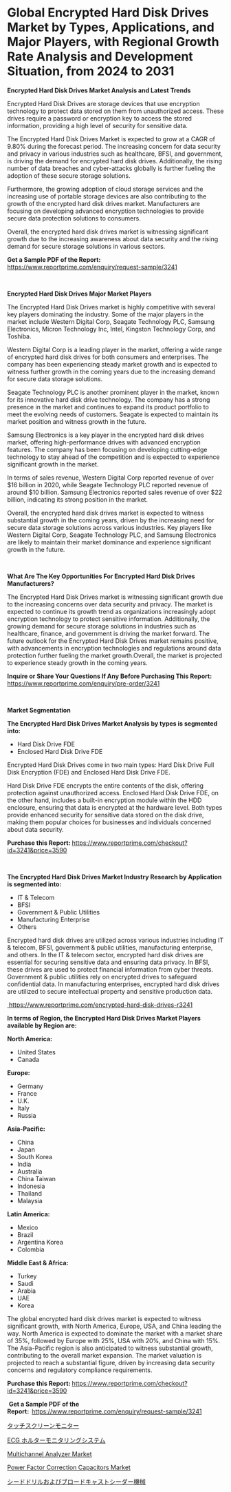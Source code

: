 <p><h1>Global Encrypted Hard Disk Drives Market by Types, Applications, and Major Players, with Regional Growth Rate Analysis and Development Situation, from 2024 to 2031</h1></p><p><strong>Encrypted Hard Disk Drives Market Analysis and Latest Trends</strong></p>
<p><p>Encrypted Hard Disk Drives are storage devices that use encryption technology to protect data stored on them from unauthorized access. These drives require a password or encryption key to access the stored information, providing a high level of security for sensitive data.</p><p>The Encrypted Hard Disk Drives Market is expected to grow at a CAGR of 9.80% during the forecast period. The increasing concern for data security and privacy in various industries such as healthcare, BFSI, and government, is driving the demand for encrypted hard disk drives. Additionally, the rising number of data breaches and cyber-attacks globally is further fueling the adoption of these secure storage solutions.</p><p>Furthermore, the growing adoption of cloud storage services and the increasing use of portable storage devices are also contributing to the growth of the encrypted hard disk drives market. Manufacturers are focusing on developing advanced encryption technologies to provide secure data protection solutions to consumers.</p><p>Overall, the encrypted hard disk drives market is witnessing significant growth due to the increasing awareness about data security and the rising demand for secure storage solutions in various sectors.</p></p>
<p><strong>Get a Sample PDF of the Report:&nbsp;</strong> <a href="https://www.reportprime.com/enquiry/request-sample/3241">https://www.reportprime.com/enquiry/request-sample/3241</a></p>
<p>&nbsp;</p>
<p><strong>Encrypted Hard Disk Drives Major Market Players</strong></p>
<p><p>The Encrypted Hard Disk Drives market is highly competitive with several key players dominating the industry. Some of the major players in the market include Western Digital Corp, Seagate Technology PLC, Samsung Electronics, Micron Technology Inc, Intel, Kingston Technology Corp, and Toshiba.</p><p>Western Digital Corp is a leading player in the market, offering a wide range of encrypted hard disk drives for both consumers and enterprises. The company has been experiencing steady market growth and is expected to witness further growth in the coming years due to the increasing demand for secure data storage solutions.</p><p>Seagate Technology PLC is another prominent player in the market, known for its innovative hard disk drive technology. The company has a strong presence in the market and continues to expand its product portfolio to meet the evolving needs of customers. Seagate is expected to maintain its market position and witness growth in the future.</p><p>Samsung Electronics is a key player in the encrypted hard disk drives market, offering high-performance drives with advanced encryption features. The company has been focusing on developing cutting-edge technology to stay ahead of the competition and is expected to experience significant growth in the market.</p><p>In terms of sales revenue, Western Digital Corp reported revenue of over $16 billion in 2020, while Seagate Technology PLC reported revenue of around $10 billion. Samsung Electronics reported sales revenue of over $22 billion, indicating its strong position in the market.</p><p>Overall, the encrypted hard disk drives market is expected to witness substantial growth in the coming years, driven by the increasing need for secure data storage solutions across various industries. Key players like Western Digital Corp, Seagate Technology PLC, and Samsung Electronics are likely to maintain their market dominance and experience significant growth in the future.</p></p>
<p>&nbsp;</p>
<p><strong>What Are The Key Opportunities For Encrypted Hard Disk Drives Manufacturers?</strong></p>
<p><p>The Encrypted Hard Disk Drives market is witnessing significant growth due to the increasing concerns over data security and privacy. The market is expected to continue its growth trend as organizations increasingly adopt encryption technology to protect sensitive information. Additionally, the growing demand for secure storage solutions in industries such as healthcare, finance, and government is driving the market forward. The future outlook for the Encrypted Hard Disk Drives market remains positive, with advancements in encryption technologies and regulations around data protection further fueling the market growth.Overall, the market is projected to experience steady growth in the coming years.</p></p>
<p><strong>Inquire or Share Your Questions If Any Before Purchasing This Report:</strong> <a href="https://www.reportprime.com/enquiry/pre-order/3241">https://www.reportprime.com/enquiry/pre-order/3241</a></p>
<p>&nbsp;</p>
<p><strong>Market Segmentation</strong></p>
<p><strong>The Encrypted Hard Disk Drives Market Analysis by types is segmented into:</strong></p>
<p><ul><li>Hard Disk Drive FDE</li><li>Enclosed Hard Disk Drive FDE</li></ul></p>
<p><p>Encrypted Hard Disk Drives come in two main types: Hard Disk Drive Full Disk Encryption (FDE) and Enclosed Hard Disk Drive FDE. </p><p>Hard Disk Drive FDE encrypts the entire contents of the disk, offering protection against unauthorized access. Enclosed Hard Disk Drive FDE, on the other hand, includes a built-in encryption module within the HDD enclosure, ensuring that data is encrypted at the hardware level. Both types provide enhanced security for sensitive data stored on the disk drive, making them popular choices for businesses and individuals concerned about data security.</p></p>
<p><strong>Purchase this Report:&nbsp;</strong><a href="https://www.reportprime.com/checkout?id=3241&price=3590">https://www.reportprime.com/checkout?id=3241&price=3590</a></p>
<p>&nbsp;</p>
<p><strong>The Encrypted Hard Disk Drives Market Industry Research by Application is segmented into:</strong></p>
<p><ul><li>IT & Telecom</li><li>BFSI</li><li>Government & Public Utilities</li><li>Manufacturing Enterprise</li><li>Others</li></ul></p>
<p><p>Encrypted hard disk drives are utilized across various industries including IT & telecom, BFSI, government & public utilities, manufacturing enterprise, and others. In the IT & telecom sector, encrypted hard disk drives are essential for securing sensitive data and ensuring data privacy. In BFSI, these drives are used to protect financial information from cyber threats. Government & public utilities rely on encrypted drives to safeguard confidential data. In manufacturing enterprises, encrypted hard disk drives are utilized to secure intellectual property and sensitive production data.</p></p>
<p><a href="https://www.reportprime.com/encrypted-hard-disk-drives-r3241">&nbsp;https://www.reportprime.com/encrypted-hard-disk-drives-r3241</a></p>
<p><strong>In terms of Region, the Encrypted Hard Disk Drives Market Players available by Region are:</strong></p>
<p>
    <p> <strong> North America: </strong>
        <ul>
            <li>United States</li>
            <li>Canada</li>
        </ul>
        </p> 
    <p> <strong> Europe: </strong>
        <ul>
            <li>Germany</li>
            <li>France</li>
            <li>U.K.</li>
            <li>Italy</li>
            <li>Russia</li>
        </ul>
        </p> 
    <p> <strong> Asia-Pacific: </strong>
        <ul>
            <li>China</li>
            <li>Japan</li>
            <li>South Korea</li>
            <li>India</li>
            <li>Australia</li>
            <li>China Taiwan</li>
            <li>Indonesia</li>
            <li>Thailand</li>
            <li>Malaysia</li>
        </ul>
        </p> 
    <p> <strong> Latin America: </strong>
        <ul>
            <li>Mexico</li>
            <li>Brazil</li>
            <li>Argentina Korea</li>
            <li>Colombia</li>
        </ul>
        </p> 
    <p> <strong> Middle East & Africa: </strong>
        <ul>
            <li>Turkey</li>
            <li>Saudi</li>
            <li>Arabia</li>
            <li>UAE</li>
            <li>Korea</li>
        </ul>
    </p>
    </p>
<p><p>The global encrypted hard disk drives market is expected to witness significant growth, with North America, Europe, USA, and China leading the way. North America is expected to dominate the market with a market share of 35%, followed by Europe with 25%, USA with 20%, and China with 15%. The Asia-Pacific region is also anticipated to witness substantial growth, contributing to the overall market expansion. The market valuation is projected to reach a substantial figure, driven by increasing data security concerns and regulatory compliance requirements.</p></p>
<p><strong>Purchase this Report: </strong><a href="https://www.reportprime.com/checkout?id=3241&price=3590">https://www.reportprime.com/checkout?id=3241&price=3590</a></p>
<p>&nbsp;<strong>Get a Sample PDF of the Report:&nbsp;&nbsp;</strong><a href="https://www.reportprime.com/enquiry/request-sample/3241">https://www.reportprime.com/enquiry/request-sample/3241</a></p>
<p><strong></strong></p>
<p><p><a href="https://medium.com/@maudabbott7/%E3%82%BF%E3%83%83%E3%83%81%E3%82%B9%E3%82%AF%E3%83%AA%E3%83%BC%E3%83%B3%E3%83%A2%E3%83%8B%E3%82%BF%E3%83%BC%E5%B8%82%E5%A0%B4%E3%81%AE%E5%8B%95%E5%90%91%E3%82%92%E6%8E%A2%E3%82%8B-%E3%82%B0%E3%83%AD%E3%83%BC%E3%83%90%E3%83%AB%E3%83%88%E3%83%AC%E3%83%B3%E3%83%89%E3%81%A8%E5%B0%86%E6%9D%A5%E3%81%AE%E6%88%90%E9%95%B7%E3%81%AE%E8%A6%8B%E9%80%9A%E3%81%97-2024%E5%B9%B4-2031%E5%B9%B4-175%E3%83%9A%E3%83%BC%E3%82%B8%E3%81%A7%E3%82%AB%E3%83%90%E3%83%BC%E3%81%97%E3%81%A6%E3%81%84%E3%81%BE%E3%81%99-27b7003974e5">タッチスクリーンモニター</a></p><p><a href="https://github.com/tubbs463/Market-Research-Report-List-3/blob/main/761408983283.md">ECG ホルターモニタリングシステム</a></p><p><a href="https://github.com/HallieBird1/Market-Research-Report-List-1/blob/main/multichannel-analyzer-market.md">Multichannel Analyzer Market</a></p><p><a href="https://github.com/faisalayoob601/Market-Research-Report-List-2/blob/main/power-factor-correction-capacitors-market.md">Power Factor Correction Capacitors Market</a></p><p><a href="https://github.com/LeoraEber/Market-Research-Report-List-2/blob/main/315964483284.md">シードドリルおよびブロードキャストシーダー機械</a></p></p>